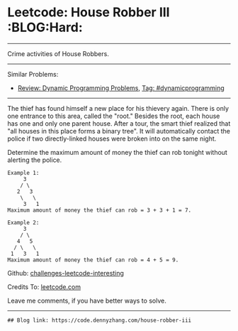 # Leetcode: House Robber III     :BLOG:Hard:


---

Crime activities of House Robbers.  

---

Similar Problems:  
-   [Review: Dynamic Programming Problems](https://code.dennyzhang.com/review-dynamicprogramming), [Tag: #dynamicprogramming](https://code.dennyzhang.com/tag/dynamicprogramming)

---

The thief has found himself a new place for his thievery again. There is only one entrance to this area, called the "root." Besides the root, each house has one and only one parent house. After a tour, the smart thief realized that "all houses in this place forms a binary tree". It will automatically contact the police if two directly-linked houses were broken into on the same night.  

Determine the maximum amount of money the thief can rob tonight without alerting the police.  

    Example 1:
         3
        / \
       2   3
        \   \ 
         3   1
    Maximum amount of money the thief can rob = 3 + 3 + 1 = 7.

    Example 2:
         3
        / \
       4   5
      / \   \ 
     1   3   1
    Maximum amount of money the thief can rob = 4 + 5 = 9.

Github: [challenges-leetcode-interesting](https://github.com/DennyZhang/challenges-leetcode-interesting/tree/master/house-robber-iii)  

Credits To: [leetcode.com](https://leetcode.com/problems/house-robber-iii/description/)  

Leave me comments, if you have better ways to solve.  

---

    ## Blog link: https://code.dennyzhang.com/house-robber-iii